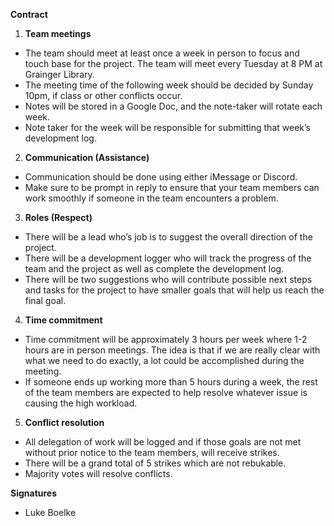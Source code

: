 **Contract**

1. **Team meetings**
 + The team should meet at least once a week in person to focus and touch base for the project. The team will meet every Tuesday at 8 PM at Grainger Library. 
 + The meeting time of the following week should be decided by Sunday 10pm, if class or other conflicts occur. 
 + Notes will be stored in a Google Doc, and the note-taker will rotate each week.
 + Note taker for the week will be responsible for submitting that week’s development log.

2. **Communication (Assistance)**
 + Communication should be done using either iMessage or Discord.
 + Make sure to be prompt in reply to ensure that your team members can work smoothly if someone in the team encounters a problem. 

3. **Roles (Respect)**
 + There will be a lead who’s job is to suggest the overall direction of the project. 
 + There will be a development logger who will track the progress of the team and the project as well as complete the development log. 
 + There will be two suggestions who will contribute possible next steps and tasks for the project to have smaller goals that will help us reach the final goal. 

4. **Time commitment**
 + Time commitment will be approximately 3 hours per week where 1-2 hours are in person meetings. The idea is that if we are really clear with what we need to do exactly, a lot could be accomplished during the meeting. 
 + If someone ends up working more than 5 hours during a week, the rest of the team members are expected to help resolve whatever issue is causing the high workload.

5. **Conflict resolution**
 + All delegation of work will be logged and if those goals are not met without prior notice to the team members, will receive strikes. 
 + There will be a grand total of 5 strikes which are not rebukable.
 + Majority votes will resolve conflicts.

**Signatures**
 + Luke Boelke
